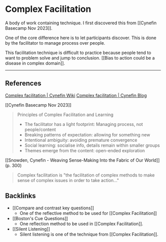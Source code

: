 # Complex Facilitation
A body of work containing technique. I first discovered this from [[Cynefin Basecamp Nov 2023]].

One of the core difference here is to let participants discover. This is done by the facilitator to manage process over people.

This facilitation technique is difficult to practice because people tend to want to problem solve and jump to conclusion. [[Bias to action could be a disease in complex domain]].

---
## References
[Complex facilitation | Cynefin Wiki](https://cynefin.io/wiki/Complex_facilitation)
[Complex facilitation | Cynefin Blog](https://thecynefin.co/28726-2/)

[[Cynefin Basecamp Nov 2023]]
> Principles of Complex Facilitation and Learning
> - The facilitator has a light footprint: Managing process, not people/content
> - Breaking patterns of expectation: allowing for something new
> - Intentional ambiguity: avoiding premature convergence
> - Social learning: socialise info, details remain within smaller groups
> - Themes emerge from the content: open-ended exploration

[[Snowden, Cynefin - Weaving Sense-Making Into the Fabric of Our World]] (p. 300)
> Complex facilitation is "the facilitation of complex methods to make sense of complex issues in order to take action..."

## Backlinks
* [[Compare and contrast key questions]]
	* One of the reflective method to be used for [[Complex Facilitation]]
* [[Boston's Cue Questions]]
	* One reflection method to be used in [[Complex Facilitation]].
* [[Silent Listening]]
	* Silent listening is one of the technique from [[Complex Facilitation]].

<!-- #evergreen -->

<!-- {BearID:DE34FC8D-9AFD-4AD6-AE98-0FB6F758D4DA} -->
